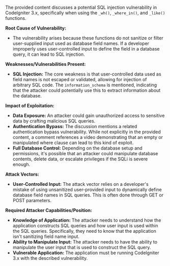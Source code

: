 The provided content discusses a potential SQL injection vulnerability in CodeIgniter 3.x, specifically when using the `_wh()`, `_where_in()`, and `_like()` functions.

**Root Cause of Vulnerability:**

*   The vulnerability arises because these functions do not sanitize or filter user-supplied input used as database field names. If a developer improperly uses user-controlled input to define the field in a database query, it can lead to SQL injection.

**Weaknesses/Vulnerabilities Present:**

*   **SQL Injection:**  The core weakness is that user-controlled data used as field names is not escaped or validated, allowing for injection of arbitrary SQL code. The `information_schema` is mentioned, indicating that the attacker could potentially use this to extract information about the database.

**Impact of Exploitation:**

*   **Data Exposure:** An attacker could gain unauthorized access to sensitive data by crafting malicious SQL queries.
*   **Authentication Bypass:** The discussion mentions a related authentication bypass vulnerability. While not explicitly in the provided content, a comment references a video demonstrating that an empty or manipulated where clause can lead to this kind of exploit.
*   **Full Database Control:** Depending on the database setup and permissions, it's possible that an attacker could manipulate database contents, delete data, or escalate privileges if the SQLi is severe enough.

**Attack Vectors:**

*   **User-Controlled Input:** The attack vector relies on a developer's mistake of using unsanitized user-provided input to dynamically define database field names in SQL queries. This is often done through GET or POST parameters.

**Required Attacker Capabilities/Position:**

*   **Knowledge of Application:** The attacker needs to understand how the application constructs SQL queries and how user input is used within the SQL queries. Specifically, they need to know that the application isn't sanitizing field name input.
*   **Ability to Manipulate Input:** The attacker needs to have the ability to manipulate the user input that is used to construct the SQL query.
*   **Vulnerable Application:** The application must be running CodeIgniter 3.x with the described vulnerability.